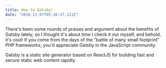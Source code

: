 ```yaml
---
title: How to Gatsby!
date: "2018-11-07T05:16:37.121Z"
---
```


There's been some rounds of praises and argument about the benefits of Gatsby lately, so I thought it's about time I check it out myself, and behold, it's cool! If you come from the days of the "battle of many small footprint" PHP frameworks, you'd appreciate Gatsby in the JavaScript community.

Gatsby is a static site generator based on ReactJS for building fast and secure static web content rapidly.